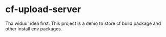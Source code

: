 cf-upload-server
================

Thx widuu' idea first. This project is a demo to store cf build package and other install env packages.
